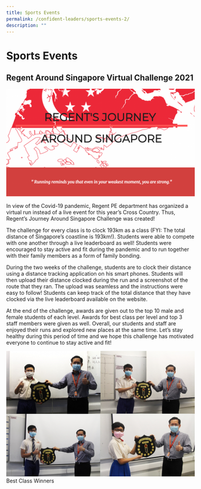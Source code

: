 ```yaml
---
title: Sports Events
permalink: /confident-leaders/sports-events-2/
description: ""
---
```

# **Sports Events**

## Regent Around Singapore Virtual Challenge 2021


![](/images/Virtual-Run-Banner-1024x582.png)

In view of the Covid-19 pandemic, Regent PE department has organized a virtual run instead of a live event for this year’s Cross Country. Thus, Regent’s Journey Around Singapore Challenge was created!

The challenge for every class is to clock 193km as a class (FYI: The total distance of Singapore’s coastline is 193km!). Students were able to compete with one another through a live leaderboard as well! Students were encouraged to stay active and fit during the pandemic and to run together with their family members as a form of family bonding. 

During the two weeks of the challenge, students are to clock their distance using a distance tracking application on his smart phones. Students will then upload their distance clocked during the run and a screenshot of the route that they ran. The upload was seamless and the instructions were easy to follow! Students can keep track of the total distance that they have clocked via the live leaderboard available on the website.

At the end of the challenge, awards are given out to the top 10 male and female students of each level. Awards for best class per level and top 3 staff members were given as well. Overall, our students and staff are enjoyed their runs and explored new places at the same time. Let’s stay healthy during this period of time and we hope this challenge has motivated everyone to continue to stay active and fit!

![](/images/Virtual-Run-Winner-Collage-1024x681.png)
Best Class Winners